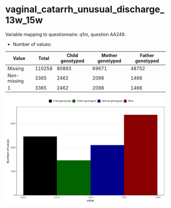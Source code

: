 # vaginal_catarrh_unusual_discharge_13w_15w
Variable mapping to questionnaire: q1m, question AA249.
- Number of values:

| Value | Total | Child genotyped | Mother genotyped | Father genotyped |
| ----- | ----- | --------------- | ---------------- | ---------------- |
| Missing | 110258 | 80893 | 69671 | 48752 |
| Non-missing | 3365 | 2462 | 2098 | 1466 |
| 1 | 3365 | 2462 | 2098 | 1466 |



![](vaginal_catarrh_unusual_discharge_13w_15w_n.png)



